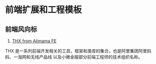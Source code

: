 # 前端扩展和工程模板



## 前端风向标

1. [THX from Alimama FE](https://thx.github.io/)

THX 是一系列前端开发相关的工具，框架和类库的集合，也是阿里集团阿里妈妈、一淘网和无线产品线 以及小微金服部分前端工程师的技术组织名称。
